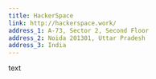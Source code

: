 ```yaml
---
title: HackerSpace
link: http://hackerspace.work/
address_1: A-73, Sector 2, Second Floor
address_2: Noida 201301, Uttar Pradesh
address_3: India
---
```


text